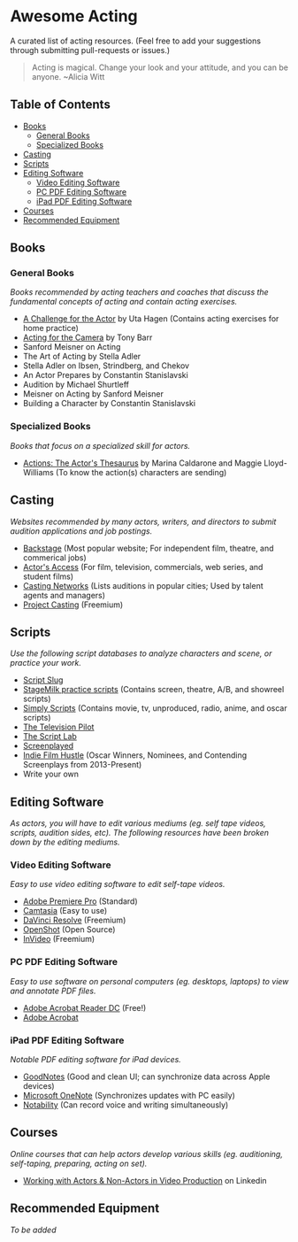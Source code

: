 # Awesome Acting
A curated list of acting resources. (Feel free to add your suggestions through submitting pull-requests or issues.)

> Acting is magical. Change your look and your attitude, and you can be anyone. ~Alicia Witt

## Table of Contents
- [Books](#books)
    - [General Books](#general-books)
    - [Specialized Books](#specialized-books)
- [Casting](#casting)
- [Scripts](#scripts)
- [Editing Software](#editing-software)
    - [Video Editing Software](#video-editing-software)
    - [PC PDF Editing Software](#pc-pdf-editing-software)
    - [iPad PDF Editing Software](#ipad-pdf-editing-software)
- [Courses](#courses)
- [Recommended Equipment](#recommended-equipment)


## Books
### General Books
_Books recommended by acting teachers and coaches that discuss the fundamental concepts of acting and contain acting exercises._
- [A Challenge for the Actor](https://www.amazon.com/Challenge-Actor-Uta-Hagen/dp/0684190400) by Uta Hagen (Contains acting exercises for home practice)
- [Acting for the Camera](https://www.amazon.com/Acting-Camera-Revised-Tony-Barr/dp/0060928190) by Tony Barr
- Sanford Meisner on Acting
- The Art of Acting by Stella Adler
- Stella Adler on Ibsen, Strindberg, and Chekov
- An Actor Prepares by Constantin Stanislavski
- Audition by Michael Shurtleff
- Meisner on Acting by Sanford Meisner
- Building a Character by Constantin Stanislavski

[comment]: <> (Stella Adler)
[comment]: <> (Lee Strausberg)
[comment]: <> (Constantin Stanislavski)
[comment]: <> (Constantin Stanislavski books)

### Specialized Books
_Books that focus on a specialized skill for actors._
- [Actions: The Actor's Thesaurus](https://www.amazon.com/Actions-Actors-Thesaurus-Marina-Caldarone/dp/0896762521) by Marina Caldarone and Maggie Lloyd-Williams (To know the action(s) characters are sending)


## Casting
_Websites recommended by many actors, writers, and directors to submit audition applications and job postings._
- [Backstage](http://www.backstage.com/) (Most popular website; For independent film, theatre, and commerical jobs)
- [Actor's Access](http://www.actorsaccess.com/) (For film, television, commercials, web series, and student films)
- [Casting Networks](http://www.castingnetworks.com/) (Lists auditions in popular cities; Used by talent agents and managers)
- [Project Casting](https://www.projectcasting.com/) (Freemium)


## Scripts
_Use the following script databases to analyze characters and scene, or practice your work._
- [Script Slug](https://www.scriptslug.com/)
- [StageMilk practice scripts](https://www.stagemilk.com/practice-scripts-for-actors/) (Contains screen, theatre, A/B, and showreel scripts)
- [Simply Scripts](https://www.simplyscripts.com/) (Contains movie, tv, unproduced, radio, anime, and oscar scripts)
- [The Television Pilot](https://thetelevisionpilot.com/)
- [The Script Lab](https://thescriptlab.com/)
- [Screenplayed](https://screenplayed.com/)
- [Indie Film Hustle](https://indiefilmhustle.com/free-screenplays-download/) (Oscar Winners, Nominees, and Contending Screenplays from 2013-Present)
- Write your own


## Editing Software
_As actors, you will have to edit various mediums (eg. self tape videos, scripts, audition sides, etc). The following resources have been broken down by the editing mediums._

### Video Editing Software
_Easy to use video editing software to edit self-tape videos._
- [Adobe Premiere Pro](https://www.adobe.com/products/premiere.html) (Standard)
- [Camtasia](https://www.techsmith.com/video-editor.html) (Easy to use)
- [DaVinci Resolve](https://www.blackmagicdesign.com/products/davinciresolve) (Freemium)
- [OpenShot](https://www.openshot.org/) (Open Source)
- [InVideo](https://invideo.io/) (Freemium)

### PC PDF Editing Software
_Easy to use software on personal computers (eg. desktops, laptops) to view and annotate PDF files._
- [Adobe Acrobat Reader DC](https://get.adobe.com/reader/) (Free!)
- [Adobe Acrobat](https://acrobat.adobe.com/us/en/)

### iPad PDF Editing Software
_Notable PDF editing software for iPad devices._
- [GoodNotes](https://apps.apple.com/us/app/goodnotes-5/id1444383602) (Good and clean UI; can synchronize data across Apple devices)
- [Microsoft OneNote](https://apps.apple.com/us/app/microsoft-onenote/id410395246) (Synchronizes updates with PC easily)
- [Notability](https://apps.apple.com/us/app/notability-note-taking/id360593530) (Can record voice and writing simultaneously)


## Courses
_Online courses that can help actors develop various skills (eg. auditioning, self-taping, preparing, acting on set)._
- [Working with Actors & Non-Actors in Video Production](https://www.linkedin.com/learning/working-with-actors-non-actors-in-video-production?src=aff-ref&trk=aff-ir_progid.8005_partid.158101_sid._adid.449670&clickid=2O1UUA2q3xyPR5lTCnwEzVSsUkFwSMT5sSEhzY0&mcid=6851962469594763264&irgwc=1) on Linkedin


## Recommended Equipment
_To be added_


[comment]: <> (Resources used to make this)
[comment]: <> (https://www.markdownguide.org/basic-syntax/)
[comment]: <> (https://www.linkedin.com/pulse/how-actors-can-stay-productive-during-strike-zach-gray)
[comment]: <> ()
[comment]: <> (https://www.cityheadshots.com/blog/websites-for-acting)
[comment]: <> (^For casting websites)
[comment]: <> ()
